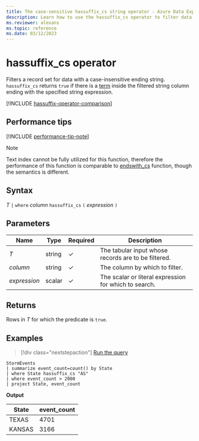 ```yaml
---
title: The case-sensitive hassuffix_cs string operator - Azure Data Explorer
description: Learn how to use the hassuffix_cs operator to filter data with a case-sensitive suffix string.
ms.reviewer: alexans
ms.topic: reference
ms.date: 03/12/2023
---
```

# hassuffix_cs operator

Filters a record set for data with a case-insensitive ending string. `hassuffix_cs` returns `true` if there is a [term](datatypes-string-operators.md#what-is-a-term) inside the filtered string column ending with the specified string expression.

[!INCLUDE [hassuffix-operator-comparison](../../includes/hassuffix-operator-comparison.md)]

## Performance tips

[!INCLUDE [performance-tip-note](../../includes/performance-tip-note.md)]

> [!NOTE]
> Text index cannot be fully utilized for this function, therefore the performance of this function is comparable to [endswith_cs](endswith-cs-operator.md) function, though the semantics is different.

## Syntax

*T* `|` `where` *column* `hassuffix_cs` `(` *expression* `)`

## Parameters

|Name|Type|Required|Description|
|--|--|--|--|
|*T* | string | &check; | The tabular input whose records are to be filtered.|
|*column* | string | &check; | The column by which to filter.|
|*expression* | scalar | &check; | The scalar or literal expression for which to search.|

## Returns

Rows in *T* for which the predicate is `true`.

## Examples  

> [!div class="nextstepaction"]
> <a href="https://dataexplorer.azure.com/clusters/help/databases/Samples?query=H4sIAAAAAAAAAwsuyS/KdS1LzSsp5qpRKC7NzU0syqxKVUgFCcUn55fmldiCSQ1NhaRKheCSxJJUoMLyjNSiVAhPISOxuLg0LS2zIj65WEHJMVgJLo9kiIKdgpGBgQFQqqAoPys1uQSiWQdZDQCa6WLOjAAAAA==" target="_blank">Run the query</a>

```kusto
StormEvents
| summarize event_count=count() by State
| where State hassuffix_cs "AS"
| where event_count > 2000
| project State, event_count
```

**Output**

|State|event_count|
|-----|-----------|
|TEXAS|4701|
|KANSAS|3166|

